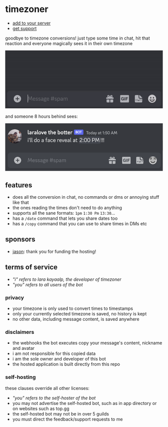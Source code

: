 # timezoner

- [add to your server](https://discord.com/api/oauth2/authorize?client_id=909820903574106203&permissions=536947776&scope=bot%20applications.commands)
- [get support](https://discord.gg/6vAzfFj8xG)

goodbye to timezone conversions! just type some time in chat, hit that reaction and everyone magically sees it in their
own timezone

![example](examples/sent.gif)

and someone 8 hours behind sees:

![example](examples/shown.png)

## features

- does all the conversion in chat, no commands or dms or annoying stuff like that
- the ones reading the times don't need to do anything
- supports all the sane formats: `1pm` `1:30 Pm` `13:30`...
- has a `/date` command that lets you share dates too
- has a `/copy` command that you can use to share times in DMs etc

## sponsors

- [jason](https://github.com/zudsniper): thank you for funding the hosting!

## terms of service

- *"i" refers to lara kayaalp, the developer of timezoner*
- *"you" refers to all users of the bot*

### privacy

- your timezone is only used to convert times to timestamps
- only your currently selected timezone is saved, no history is kept
- no other data, including message content, is saved anywhere

### disclaimers

- the webhooks the bot executes copy your message's content, nickname and avatar
- i am not responsible for this copied data
- i am the sole owner and developer of this bot
- the hosted application is built directly from this repo

### self-hosting

these clauses override all other licenses:

- *"you" refers to the self-hoster of the bot*
- you may not advertise the self-hosted bot, such as in app directory or on websites such as top.gg
- the self-hosted bot may not be in over 5 guilds
- you must direct the feedback/support requests to me

